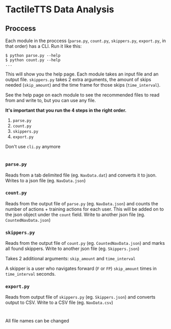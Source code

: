 # TactileTTS Data Analysis
## Proccess
Each module in the proccess (`parse.py`, `count.py`, `skippers.py`, `export.py`, in that order) has a CLI. Run it like this:
```
$ python parse.py --help
$ python count.py --help
...
```

This will show you the help page. Each module takes an input file and an output file. `skippers.py` takes 2 extra arguments, the amount of skips needed (`skip_amount`) and the time frame for those skips (`time_interval`).

See the help page on each module to see the recommended files to read from and write to, but you can use any file.

**It's important that you run the 4 steps in the right order.**

1. `parse.py`
2. `count.py`
3. `skippers.py`
4. `export.py`

Don't use `cli.py` anymore

#
### `parse.py`
Reads from a tab delimited file (eg. `NavData.dat`) and converts it to json. Writes to a json file (eg. `NavData.json`)

### `count.py`
Reads from the output file of `parse.py` (eg. `NavData.json`) and counts the number of actions + training actions for each user. This will be added on to the json object under the `count` field. Write to another json file (eg. `CountedNavData.json`)

### `skippers.py`
Reads from the output file of `count.py` (eg. `CountedNavData.json`) and marks all found skippers. Write to another json file (eg. `Skippers.json`)

Takes 2 additional arguments: `skip_amount` and `time_interval`

A skipper is a user who navigates forward (`F` or `FP`) `skip_amount` times in `time_interval` seconds.

### `export.py`
Reads from output file of `skippers.py` (eg. `Skippers.json`) and converts output to CSV. Write to a CSV file (eg. `NavData.csv`)

#
All file names can be changed
